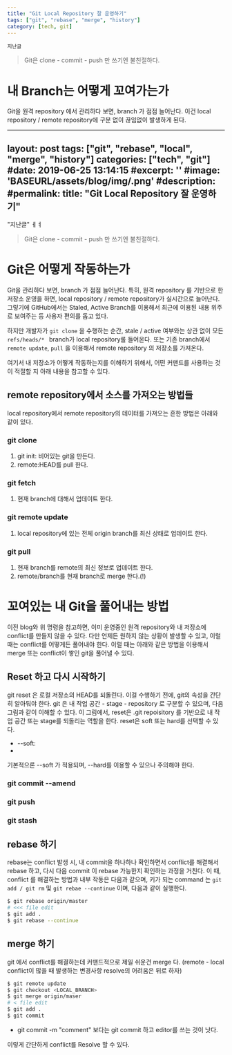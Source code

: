 ```yaml
---
title: "Git Local Repository 잘 운영하기"
tags: ["git", "rebase", "merge", "history"]
category: [tech, git]
---
```


`지난글`

> Git은 clone - commit - push 만 쓰기엔 불친절하다.

# 내 Branch는 어떻게 꼬여가는가

Git을 원격 repository 에서 관리하다 보면, branch 가 점점 늘어난다. 이건 local repository / remote repository에 구분 없이 끊임없이 발생하게 된다.

---
layout: post
tags: ["git", "rebase", "local", "merge", "history"]
categories: ["tech", "git"]
#date: 2019-06-25 13:14:15
#excerpt: ''
#image: 'BASEURL/assets/blog/img/.png'
#description:
#permalink:
title: "Git Local Repository 잘 운영하기"
---

"지난글"
ㅔㅕ
> Git은 clone - commit - push 만 쓰기엔 불친절하다.


# Git은 어떻게 작동하는가


Git을 관리하다 보면, branch 가 점점 늘어난다. 특히, 원격 repository 를 기반으로 한 저장소 운영을 하면, local repository / remote repository가 실시간으로 늘어난다. 그렇기에 GitHub에서는 Staled, Active Branch를 이용해서 최근에 이용된 내용 위주로 보여주는 등 사용자 편의를 돕고 있다.

하지만 개발자가 `git clone` 을 수행하는 순간, stale / active 여부와는 상관 없이 모든 `refs/heads/* ` branch가 local repository롤 들어온다. 또는 기존 branch에서 `remote update`, `pull` 을 이용해서 remote repository 의 저장소를 가져온다.

여기서 내 저장소가 어떻게 작동하는지를 이해하기 위해서, 어떤 커맨드를 사용하는 것이 적절할 지 아래 내용을 참고할 수 있다.

## remote repository에서 소스를 가져오는 방법들
local repository에서 remote repository의 데이터를 가져오는 흔한 방법은 아래와 같이 있다.

### git clone
1. git init: 비어있는 git을 만든다.
2. remote:HEAD를 pull 한다.

### git fetch
1. 현재 branch에 대해서 업데이트 한다.

### git remote update
1. local repository에 있는 전체 origin branch를 최신 상태로 업데이트 한다.

### git pull
1. 현재 branch를 remote의 최신 정보로 업데이트 한다.
2. remote/branch를 현재 branch로 merge 한다.(!)


# 꼬여있는 내 Git을 풀어내는 방법
이전 blog와 위 명령을 참고하면, 이미 운영중인 원격 repository와 내 저장소에 conflict를 만들지 않을 수 있다. 다만 언제든 원하지 않는 상황이 발생할 수 있고, 이럴 때는 conflict를 어떻게든 풀어내야 한다.
이럴 때는 아래와 같은 방법을 이용해서 merge 또는 conflict이 쌓인 git을 풀어낼 수 있다.

## Reset 하고 다시 시작하기
git reset 은 로컬 저장소의 HEAD를 되돌린다.  이걸 수행하기 전에, git의 속성을 간단히 알아둬야 한다. git 은 내 작업 공간 - stage - repository 로 구분할 수 있으며,  다음 그림과 같이 이해할 수 있다.
이 그림에서, reset은 .git repoisitory 를 기반으로 내 작업 공간 또는 stage를 되돌리는 역할을 한다. reset은 soft 또는 hard를 선택할 수 있다.
* --soft: 
* 
기본적으론 --soft 가 적용되며, --hard를 이용할 수 있으나 주의해야 한다.
### git commit --amend
### git push
### git stash

## rebase 하기
rebase는 conflict 발생 시, 내 commit을 하나하나 확인하면서 conflict를 해결해서 rebase 하고, 다시 다음 commit 이 rebase 가능한지 확인하는 과정을 거친다.
이 때, conflict 를 해결하는 방법과 내부 작동은 다음과 같으며, 키가 되는 command 는 `git add / git rm` 및 `git rebae --continue` 이며, 다음과 같이 실행한다.
```bash
$ git rebase origin/master
# <<< file edit
$ git add .
$ git rebase --continue
```

## merge 하기
git 에서 conflict를 해결하는데 커맨드적으로 제일 쉬운건 merge 다. (remote - local conflict이 많을 때 발생하는 변경사항 resolve의 어려움은 뒤로 하자)

```bash
$ git remote update
$ git checkout <LOCAL_BRANCH>
$ git merge origin/maser
# < file edit
$ git add .
$ git commit
```
* git commit -m "comment" 보다는 git commit 하고 editor를 쓰는 것이 낫다. 

이렇게 간단하게 conflict를 Resolve 할 수 있다.

